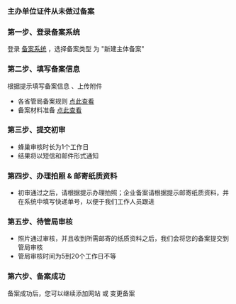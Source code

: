 ### 主办单位证件从未做过备案

### 第一步、登录备案系统
登录 [备案系统][1] ，选择备案类型 为 "新建主体备案"

### 第二步、填写备案信息
根据提示填写备案信息 、上传附件

* 各省管局备案规则 [点此查看](../各省管局规则)
* 备案材料准备 [点此查看](网站服务/备案系统/备案基础知识/备案材料准备.md)

### 第三步、提交初审

* 蜂巢审核时长为1个工作日
* 结果将以短信和邮件形式通知

### 第四步、办理拍照 & 邮寄纸质资料
* 初审通过之后，请根据提示办理拍照；企业备案请根据提示邮寄纸质资料，并在系统中填写快递单号，以便于我们工作人员跟进

### 第五步、待管局审核
* 照片通过审核，并且收到所需邮寄的纸质资料之后，我们会将您的备案提交到管局审核
* 管局审核时间为5到20个工作日不等

### 第六步、备案成功
备案成功后，您可以继续添加网站 或 变更备案


  [1]: http://icp.c.163.com/